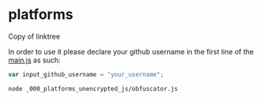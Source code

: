 # platforms
Copy of linktree

In order to use it please declare your github username in the first line of the [main.js](js/main.js) as such:
```js
var input_github_username = "your_username";
```


```bash
node _000_platforms_unencrypted_js/obfuscator.js
```

